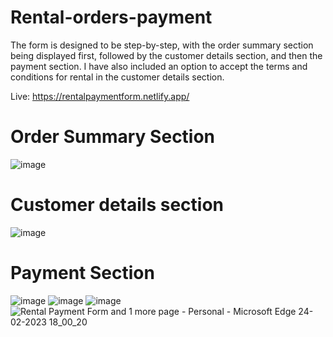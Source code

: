 # Rental-orders-payment
The form is designed to be step-by-step, with the order summary section being displayed first, followed by the customer details section, and then the payment section. I have also included an option to accept the terms and conditions for rental in the customer details section.

Live: https://rentalpaymentform.netlify.app/

# Order Summary Section
![image](https://user-images.githubusercontent.com/85068589/221178664-782141e6-766f-4ada-832a-629045c65fc6.png)

# Customer details section
![image](https://user-images.githubusercontent.com/85068589/221179019-18c17c82-3eaf-40d8-88f1-67731c3045f3.png)


# Payment Section
![image](https://user-images.githubusercontent.com/85068589/221179089-1decf675-f7cc-4d79-bcba-8263efc3026a.png)
![image](https://user-images.githubusercontent.com/85068589/221179191-8b05b0b8-2623-4c67-9d76-013fb517e556.png)
![image](https://user-images.githubusercontent.com/85068589/221179301-f6f1baf9-53fc-490f-be51-704495479c14.png)
![Rental Payment Form and 1 more page - Personal - Microsoft​ Edge 24-02-2023 18_00_20](https://user-images.githubusercontent.com/85068589/221179527-f205c443-e70e-4e68-a70c-9ddb9b68e47a.png)
